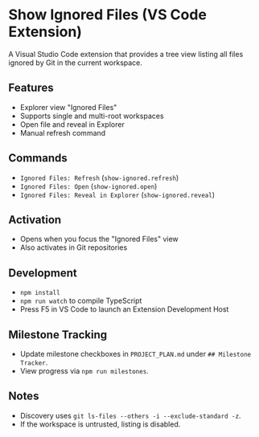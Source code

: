 # Show Ignored Files (VS Code Extension)

A Visual Studio Code extension that provides a tree view listing all files ignored by Git in the current workspace.

## Features
- Explorer view "Ignored Files"
- Supports single and multi-root workspaces
- Open file and reveal in Explorer
- Manual refresh command

## Commands
- `Ignored Files: Refresh` (`show-ignored.refresh`)
- `Ignored Files: Open` (`show-ignored.open`)
- `Ignored Files: Reveal in Explorer` (`show-ignored.reveal`)

## Activation
- Opens when you focus the "Ignored Files" view
- Also activates in Git repositories

## Development
- `npm install`
- `npm run watch` to compile TypeScript
- Press F5 in VS Code to launch an Extension Development Host

## Milestone Tracking
- Update milestone checkboxes in `PROJECT_PLAN.md` under `## Milestone Tracker`.
- View progress via `npm run milestones`.

## Notes
- Discovery uses `git ls-files --others -i --exclude-standard -z`.
- If the workspace is untrusted, listing is disabled.
